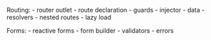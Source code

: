 Routing:
    - router outlet
    - route declaration
    - guards
    - injector
    - data
    - resolvers
    - nested routes
    - lazy load

Forms:
     - reactive forms
     - form builder
     - validators
     - errors